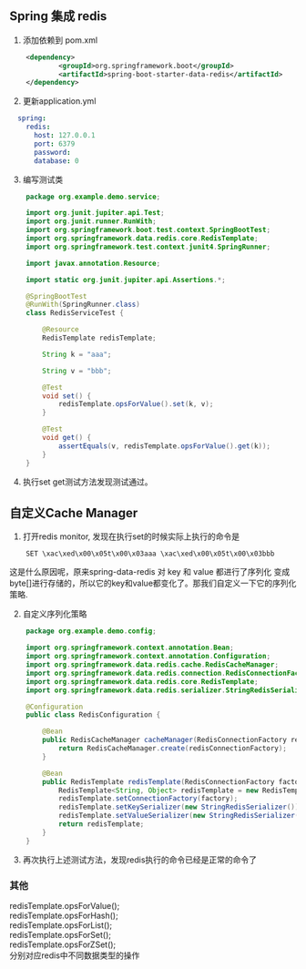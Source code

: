 ## Spring 集成 redis
1. 添加依赖到 pom.xml
``` xml
    <dependency>
            <groupId>org.springframework.boot</groupId>
            <artifactId>spring-boot-starter-data-redis</artifactId>
    </dependency>
```

2. 更新application.yml
``` yml
  spring:
    redis:
      host: 127.0.0.1
      port: 6379
      password: 
      database: 0
```

3. 编写测试类
``` java
    package org.example.demo.service;

    import org.junit.jupiter.api.Test;
    import org.junit.runner.RunWith;
    import org.springframework.boot.test.context.SpringBootTest;
    import org.springframework.data.redis.core.RedisTemplate;
    import org.springframework.test.context.junit4.SpringRunner;

    import javax.annotation.Resource;

    import static org.junit.jupiter.api.Assertions.*;

    @SpringBootTest
    @RunWith(SpringRunner.class)
    class RedisServiceTest {

        @Resource
        RedisTemplate redisTemplate;

        String k = "aaa";

        String v = "bbb";

        @Test
        void set() {
            redisTemplate.opsForValue().set(k, v);
        }

        @Test
        void get() {
            assertEquals(v, redisTemplate.opsForValue().get(k));
        }
    }
```

4. 执行set get测试方法发现测试通过。

## 自定义Cache Manager
1. 打开redis monitor, 发现在执行set的时候实际上执行的命令是
``` shell
    SET \xac\xed\x00\x05t\x00\x03aaa \xac\xed\x00\x05t\x00\x03bbb
```
这是什么原因呢，原来spring-data-redis 对 key 和 value 都进行了序列化 变成byte[]进行存储的，所以它的key和value都变化了。那我们自定义一下它的序列化策略.

2. 自定义序列化策略
``` java
    package org.example.demo.config;

    import org.springframework.context.annotation.Bean;
    import org.springframework.context.annotation.Configuration;
    import org.springframework.data.redis.cache.RedisCacheManager;
    import org.springframework.data.redis.connection.RedisConnectionFactory;
    import org.springframework.data.redis.core.RedisTemplate;
    import org.springframework.data.redis.serializer.StringRedisSerializer;

    @Configuration
    public class RedisConfiguration {

        @Bean
        public RedisCacheManager cacheManager(RedisConnectionFactory redisConnectionFactory) {
            return RedisCacheManager.create(redisConnectionFactory);
        }

        @Bean
        public RedisTemplate redisTemplate(RedisConnectionFactory factory) {
            RedisTemplate<String, Object> redisTemplate = new RedisTemplate<>();
            redisTemplate.setConnectionFactory(factory);
            redisTemplate.setKeySerializer(new StringRedisSerializer()); // 指定 key 的序列化策略
            redisTemplate.setValueSerializer(new StringRedisSerializer()); // 指定 value 的序列化策略
            return redisTemplate;
        }
    }
```

3. 再次执行上述测试方法，发现redis执行的命令已经是正常的命令了


### 其他
redisTemplate.opsForValue();  
redisTemplate.opsForHash();  
redisTemplate.opsForList();  
redisTemplate.opsForSet();  
redisTemplate.opsForZSet();  
分别对应redis中不同数据类型的操作

